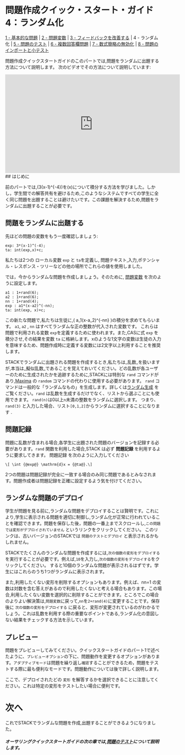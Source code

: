 # 問題作成クイック・スタート・ガイド4：ランダム化
[1 - 基本的な問題](Authoring_quick_start_1.md) | [2 - 問題変数](Authoring_quick_start_2.md) | [3 - フィードバックを改善する](Authoring_quick_start_3.md) | 4 - ランダム化 | [5 - 問題のテスト](Authoring_quick_start_5.md) | [6 - 複数回答欄問題](Authoring_quick_start_6.md) | [7 - 数式簡略の無効化](Authoring_quick_start_7.md) | [8 - 問題のインポートと小テスト](Authoring_quick_start_8.md)


問題作成クイックスタートガイドのこのパートでは,問題をランダムに出題する方法について説明します。 次のビデオでその方法について説明しています:

<iframe width="560" height="315" src="https://www.youtube.com/embed/8FTqZ1fTmgs" frameborder="0" allowfullscreen></iframe>
## はじめに

前のパートでは,\(3(x-1)^{-4}\)を\(x\)について積分する方法を学びました。しかし，学生間での解答共有を避けるため,このようなシステムですべての学生に全く同じ問題を出題することは避けたいです。この課題を解決するため,問題をランダムに出題することが必要です。

## 問題をランダムに出題する

先ほどの問題の変数をもう一度確認しましょう:

```
exp: 3*(x-1)^(-4);
ta: int(exp,x)+c;
```

私たちは2つの ローカル変数 `exp` と `ta`を定義し, 問題テキスト,入力,ポテンシャル・レスポンス・ツリーなどの他の場所でこれらの値を使用しました。

では，今からランダムな問題を作成しましょう。そのために, [問題変数](../../en/Authoring/Variables.md#Question_variables) を次のように設定します。

```
a1 : 1+rand(6);
a2 : 1+rand(6);
nn : 1+rand(4);
exp : a1*(x-a2)^(-nn);
ta: int(exp, x)+c;
```

この新たな問題で,私たちは生徒に,\( a_1(x-a_2)^{-nn} \)の積分を求めてもらいます。 `a1`, `a2` , `nn` はすべてランダムな正の整数が代入された変数です。 これらは問題で利用される変数 `exp`を定義するために使われます。また,CASに式 `exp` を積分させ,その結果を変数 `ta` に格納します。xのような1文字の変数は生徒の入力を意味するため、問題作成時に定義する変数には2文字以上利用することを推奨します。

STACKでランダムに出題される問題を作成するとき,私たちは_乱数_を扱いますが,本当は_擬似乱数_であることを覚えておいてください。どの乱数が各ユーザーのために生成されたかを追跡するために,STACKには特別な `rand` コマンドがあり,[Maxima](../../en/CAS/Maxima.md) の `random` コマンドの代わりに使用する必要があります。 `rand` コマンドは一般的な「ランダムなもの」を生成します。詳しくは[ランダム生成](../../en/CAS/Random.md) をご覧ください。`rand` は乱数を生成するだけでなく、リストから選ぶことにも使用できます。 `rand(n)`は0以上`n`未満の整数をランダムに選択します。 つまり、 `rand(3)` と入力した場合、リスト`[0,1,2]`からランダムに選択することになります .

## 問題記録

問題に乱数が含まれる場合,各学生に出題された問題のバージョンを記録する必要があります。`rand` 関数を利用した場合,STACK は必ず __問題記録__ を利用するように要求してきます。 
問題記録 を次のように入力してください

```
\[ \int {@exp@} \mathrm{d}x = {@ta@}.\]
```

2つの問題は問題記録が完全に一致する場合のみ同じ問題であるとみなされます。問題作成者は問題記録を正確に設定するよう気を付けてください。

## ランダムな問題のデプロイ

学生が問題を見る前に,ランダムな問題をデプロイすることは賢明です。これにより,学生に表示される問題を適切に制御し,ランダム化が正常に行われていることを確認できます。問題を保存した後，問題の一番上までスクロールし,`この問題では変形がデプロイされていません` というリンクをクリックしてください。 このリンクは、古いバージョンのSTACKでは `問題のテストとデプロイ` と表示されるかもしれません。

STACKでたくさんのランダムな問題を作成するには,`次の個数の変形をデプロイする`を実行することが必要です。例えば,`10`を入力し,`次の個数の変形をデプロイする`をクリックしてください。 すると10個のランダムな問題が表示されるはずです。学生にはこれらのうち1つがランダムに表示されます。

また,利用したくない変形を削除するオプションもあります。例えば、nn=1 の変数は対数を含む答えがあるので利用したくないと考える場合もあります。この場合,利用したくない変数を選択的に削除することができます。ところでこの場合のよりよい解決策は,`問題変数`に戻って,`nn`を`2+rand(4)`に変更することです。保存後に `次の個数の変形をデプロイする` に戻ると、変形が変更されているのがわかるでしょう。これは乱数を利用する際の重要なポイントである,ランダム化の意図しない結果をチェックする方法を示しています。

## プレビュー

問題をプレビューしてみてください。クイックスタートガイドのパート1で述べたように、`プレビューオプション`の下に、問題動作を変更するオプションがあります。`アダプティブモード`は問題を繰り返し`確認`することができるため，問題をテストする際に最も便利なモードです。問題動作については後で詳しく説明します。

ここで、デプロイされたどの `変形` を解答するかを選択できることに注意してください。これは特定の変形をテストしたい場合に便利です。


# 次へ #

これでSTACKでランダムな問題を作成,出題することができるようになりました。

##### オーサリングクイックスタートガイドの次の章では,[問題のテスト](Authoring_quick_start_5.md)について説明します。